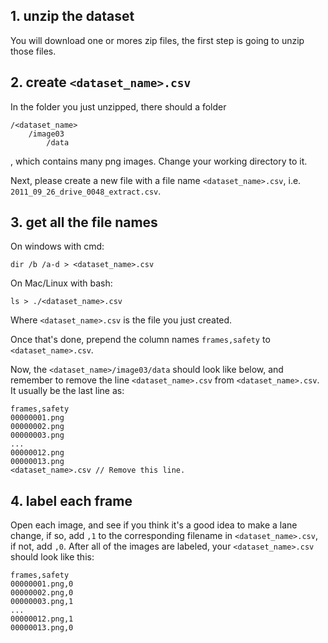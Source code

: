 ## 1. unzip the dataset

You will download one or mores zip files, the first step is going to unzip those files.

## 2. create `<dataset_name>.csv`

In the folder you just unzipped, there should a folder 
```
/<dataset_name>
    /image03
        /data
```
, which contains many png images. Change your working directory to it.

Next, please create a new file with a file name `<dataset_name>.csv`, i.e. `2011_09_26_drive_0048_extract.csv`. 

## 3. get all the file names

On windows with cmd:

`dir /b /a-d > <dataset_name>.csv`

On Mac/Linux with bash:

`ls > ./<dataset_name>.csv`

Where `<dataset_name>.csv` is the file you just created.

Once that's done, prepend the column names `frames,safety` to `<dataset_name>.csv`.

Now, the `<dataset_name>/image03/data` should look like below, and remember to remove the line `<dataset_name>.csv` from `<dataset_name>.csv`. It usually be the last line as:

```
frames,safety
00000001.png
00000002.png
00000003.png
...
00000012.png
00000013.png
<dataset_name>.csv // Remove this line.
```

## 4. label each frame

Open each image, and see if you think it's a good idea to make a lane change, if so, add `,1` to the corresponding filename in `<dataset_name>.csv`, if not, add `,0`. After all of the images are labeled, your `<dataset_name>.csv` should look like this:

```
frames,safety
00000001.png,0
00000002.png,0
00000003.png,1
...
00000012.png,1
00000013.png,0
```

